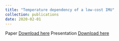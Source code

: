 ```yaml
---
title: "Temperature dependency of a low-cost IMU"
collection: publications
date: 2020-02-01
---
```

Paper [Download here](https://github.com/dyx1994/Temperature-denpendency-of-a-low-cost-IMU/blob/main/MasterThesis_duan.pdf)
Presentation [Download here](https://github.com/dyx1994/Temperature-denpendency-of-a-low-cost-IMU/blob/main/MasterThesis.pdf)
